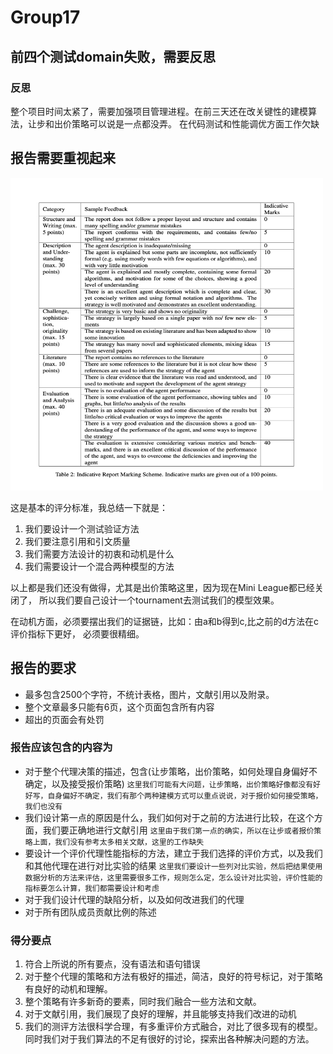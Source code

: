 # Group17
## 前四个测试domain失败，需要反思

### 反思
整个项目时间太紧了，需要加强项目管理进程。在前三天还在改关键性的建模算法，让步和出价策略可以说是一点都没弄。
在代码测试和性能调优方面工作欠缺

## 报告需要重视起来
<img alt="img.png" height="500" src="./etc/img.png" width="500"/>

这是基本的评分标准，我总结一下就是：

1. 我们要设计一个测试验证方法
2. 我们要注意引用和引文质量
3. 我们需要方法设计的初衷和动机是什么
4. 我们需要设计一个混合两种模型的方法

以上都是我们还没有做得，尤其是出价策略这里，因为现在Mini League都已经关闭了，
所以我们要自己设计一个tournament去测试我们的模型效果。

在动机方面，必须要摆出我们的证据链，比如：由a和b得到c,比之前的d方法在c评价指标下更好，
必须要很精细。

## 报告的要求

- 最多包含2500个字符，不统计表格，图片，文献引用以及附录。
- 整个文章最多只能有6页，这个页面包含所有内容
- 超出的页面会有处罚

### 报告应该包含的内容为
- 对于整个代理决策的描述，包含(让步策略，出价策略，如何处理自身偏好不确定，以及接受报价策略)
`这里我们可能有大问题，让步策略，出价策略好像都没有好好写，自身偏好不确定，我们有那个两种建模方式可以重点说说，对于报价如何接受策略，我们也没有`
- 我们设计第一点的原因是什么，我们如何对于之前的方法进行比较，在这个方面，我们要正确地进行文献引用
`这里由于我们第一点的确实，所以在让步或者报价策略上面，我们没有参考太多相关文献，这里的工作缺失`
- 要设计一个评价代理性能指标的方法，建立于我们选择的评价方式，以及我们和其他代理在进行对比实验的结果
`这里我们要设计一些列对比实验，然后把结果使用数据分析的方法来评估，这里需要很多工作，规则怎么定，怎么设计对比实验，评价性能的指标要怎么计算，我们都需要设计和考虑`
- 对于我们设计代理的缺陷分析，以及如何改进我们的代理
- 对于所有团队成员贡献比例的陈述

### 得分要点
1. 符合上所说的所有要点，没有语法和语句错误
2. 对于整个代理的策略和方法有极好的描述，简洁，良好的符号标记，对于策略有良好的动机和理解。
3. 整个策略有许多新奇的要素，同时我们融合一些方法和文献。
4. 对于文献引用，我们展现了良好的理解，并且能够支持我们改进的动机
5. 我们的测评方法很科学合理，有多重评价方式融合，对比了很多现有的模型。同时我们对于我们算法的不足有很好的讨论，探索出各种解决问题的方法。